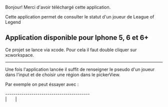 Bonjour!
Merci d'avoir téléchargé cette application.

Cette application permet de consulter le statut d'un joueur de League of Legend

Application disponible pour Iphone 5, 6 et 6+
------------------------------------------------------------------------------------

Ce projet se lance via xcode. Pour cela il faut double cliquer sur xcworkspace.

------------------------------------------------------------------------------------

Une fois l'application lancée il suffit de renseigner le pseudo d'un joueur dans l'input et de choisir une région dans le pickerView.

Par exemple on peut éssayer avec :

------------------------------------------<br>
|&nbsp;&nbsp;&nbsp;&nbsp;&nbsp;&nbsp;&nbsp;|<br>
